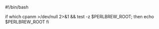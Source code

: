 #!/bin/bash

if which cpanm >/dev/null 2>&1 && test -z $PERLBREW_ROOT; then
    echo $PERLBREW_ROOT
fi
